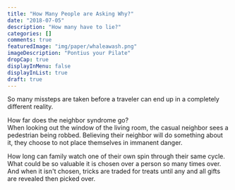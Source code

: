 ```yaml
---
title: "How Many People are Asking Why?"
date: "2018-07-05"
description: "How many have to lie?"
categories: []
comments: true
featuredImage: "img/paper/whaleawash.png"
imageDescription: "Pontius your Pilate"
dropCap: true
displayInMenu: false
displayInList: true
draft: true
---
```


So many missteps are taken before a traveler can end up in a completely different reality.   

How far does the neighbor syndrome go?  
When looking out the window of the living room, the casual neighbor sees a pedestrian being robbed.  Believing their neighbor will do something about it, they choose to not place themselves in immanent danger. 

How long can family watch one of their own spin through their same cycle.  What could be so valuable it is chosen over a person so many times over.  And when it isn't chosen, tricks are traded for treats until any and all gifts are revealed then picked over.